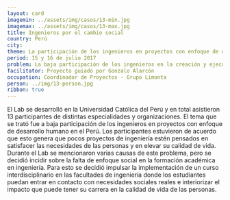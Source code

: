 ```yaml
---
layout: card
imagemin: ../assets/img/casos/13-min.jpg
imagemax: ../assets/img/casos/13-max.jpg
title: Ingenieros por el cambio social
country: Perú
city:
theme: La participación de los ingenieros en proyectos con enfoque de desarrollo humano
period: 15 y 16 de julio 2017
problem: La baja participación de los ingenieros en la creación y ejecución de proyectos con enfoque de desarrollo humano en el Perú genera pocos proyectos pensados en satisfacer las necesidades de las personas, ampliando la brecha de la desigualdad
facilitator: Proyecto guiado por Gonzalo Alarcón
occupation: Coordinador de Proyectos - Grupo Limonta
person: ../img/13-person.jpg
ribbon: true
---
```


El Lab se desarrolló en la Universidad Católica del Perú y en total asistieron 13 participantes de distintas especialidades y organizaciones. El tema que se trató fue a baja participación de los ingenieros en proyectos con enfoque de desarrollo humano en el Perú. Los participantes estuvieron de acuerdo que esto genera que pocos proyectos de ingeniería estén pensados en satisfacer las necesidades de las personas y en elevar su calidad de vida. Durante el Lab se mencionaron varias causas de este problema, pero se decidió incidir sobre la falta de enfoque social en la formación académica en ingeniería. Para esto se decidió impulsar la implementación de un curso interdisciplinario en las facultades de ingeniería donde los estudiantes puedan entrar en contacto con necesidades sociales reales e interiorizar el impacto que puede tener su carrera en la calidad de vida de las personas.
